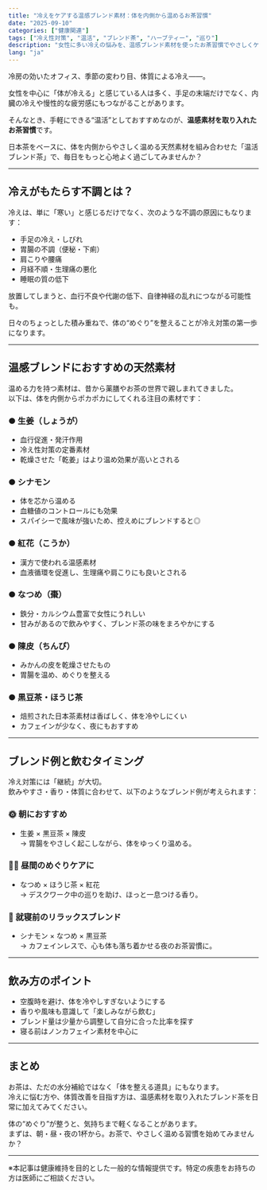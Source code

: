 ```yaml
---
title: "冷えをケアする温感ブレンド素材：体を内側から温めるお茶習慣"
date: "2025-09-10"
categories: ["健康関連"]
tags: ["冷え性対策", "温活", "ブレンド茶", "ハーブティー", "巡り"]
description: "女性に多い冷えの悩みを、温感ブレンド素材を使ったお茶習慣でやさしくケア。身体を内側から温めるお茶素材と飲み方をご紹介します。"
lang: "ja"
---
```


冷房の効いたオフィス、季節の変わり目、体質による冷え――。

女性を中心に「体が冷える」と感じている人は多く、手足の末端だけでなく、内臓の冷えや慢性的な疲労感にもつながることがあります。

そんなとき、手軽にできる“温活”としておすすめなのが、**温感素材を取り入れたお茶習慣**です。

日本茶をベースに、体を内側からやさしく温める天然素材を組み合わせた「温活ブレンド茶」で、毎日をもっと心地よく過ごしてみませんか？

---

## 冷えがもたらす不調とは？

冷えは、単に「寒い」と感じるだけでなく、次のような不調の原因にもなります：

- 手足の冷え・しびれ  
- 胃腸の不調（便秘・下痢）  
- 肩こりや腰痛  
- 月経不順・生理痛の悪化  
- 睡眠の質の低下  

放置してしまうと、血行不良や代謝の低下、自律神経の乱れにつながる可能性も。

日々のちょっとした積み重ねで、体の“めぐり”を整えることが冷え対策の第一歩になります。

---

## 温感ブレンドにおすすめの天然素材

温める力を持つ素材は、昔から薬膳やお茶の世界で親しまれてきました。  
以下は、体を内側からポカポカにしてくれる注目の素材です：

### ● 生姜（しょうが）

- 血行促進・発汗作用  
- 冷え性対策の定番素材  
- 乾燥させた「乾姜」はより温め効果が高いとされる  

### ● シナモン

- 体を芯から温める  
- 血糖値のコントロールにも効果  
- スパイシーで風味が強いため、控えめにブレンドすると◎  

### ● 紅花（こうか）

- 漢方で使われる温感素材  
- 血液循環を促進し、生理痛や肩こりにも良いとされる  

### ● なつめ（棗）

- 鉄分・カルシウム豊富で女性にうれしい  
- 甘みがあるので飲みやすく、ブレンド茶の味をまろやかにする  

### ● 陳皮（ちんぴ）

- みかんの皮を乾燥させたもの  
- 胃腸を温め、めぐりを整える  

### ● 黒豆茶・ほうじ茶

- 焙煎された日本茶素材は香ばしく、体を冷やしにくい  
- カフェインが少なく、夜にもおすすめ  

---

## ブレンド例と飲むタイミング

冷え対策には「継続」が大切。  
飲みやすさ・香り・体質に合わせて、以下のようなブレンド例が考えられます：

### 🌞 朝におすすめ  
- 生姜 × 黒豆茶 × 陳皮  
→ 胃腸をやさしく起こしながら、体をゆっくり温める。

### 🧘‍♀️ 昼間のめぐりケアに  
- なつめ × ほうじ茶 × 紅花  
→ デスクワーク中の巡りを助け、ほっと一息つける香り。

### 🌙 就寝前のリラックスブレンド  
- シナモン × なつめ × 黒豆茶  
→ カフェインレスで、心も体も落ち着かせる夜のお茶習慣に。

---

## 飲み方のポイント

- 空腹時を避け、体を冷やしすぎないようにする  
- 香りや風味も意識して「楽しみながら飲む」  
- ブレンド量は少量から調整して自分に合った比率を探す  
- 寝る前はノンカフェイン素材を中心に  

---

## まとめ

お茶は、ただの水分補給ではなく「体を整える道具」にもなります。  
冷えに悩む方や、体質改善を目指す方は、温感素材を取り入れたブレンド茶を日常に加えてみてください。

体の“めぐり”が整うと、気持ちまで軽くなることがあります。  
まずは、朝・昼・夜の1杯から。お茶で、やさしく温める習慣を始めてみませんか？

---

※本記事は健康維持を目的とした一般的な情報提供です。特定の疾患をお持ちの方は医師にご相談ください。
